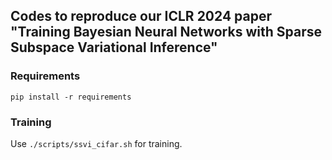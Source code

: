## Codes to reproduce our ICLR 2024 paper "Training Bayesian Neural Networks with Sparse Subspace Variational Inference"

### Requirements
```shell
pip install -r requirements
```

### Training
Use `./scripts/ssvi_cifar.sh` for training.

